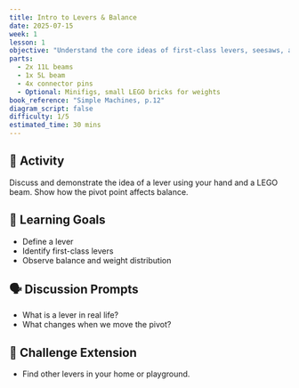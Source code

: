 ```yaml
---
title: Intro to Levers & Balance
date: 2025-07-15
week: 1
lesson: 1
objective: "Understand the core ideas of first-class levers, seesaws, and pivot points."
parts:
  - 2x 11L beams
  - 1x 5L beam
  - 4x connector pins
  - Optional: Minifigs, small LEGO bricks for weights
book_reference: "Simple Machines, p.12"
diagram_script: false
difficulty: 1/5
estimated_time: 30 mins
---
```


## 🧱 Activity

Discuss and demonstrate the idea of a lever using your hand and a LEGO beam. Show how the pivot point affects balance.

## 🎯 Learning Goals
- Define a lever
- Identify first-class levers
- Observe balance and weight distribution

## 🗣️ Discussion Prompts
- What is a lever in real life?
- What changes when we move the pivot?

## 🧪 Challenge Extension
- Find other levers in your home or playground.

